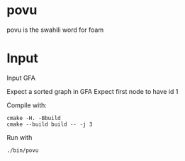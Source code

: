 # povu
povu is the swahili word for foam 

# Input

Input GFA

Expect a sorted graph in GFA
Expect first node to have id 1

Compile with:

```
cmake -H. -Bbuild
cmake --build build -- -j 3 
```

Run with
```
./bin/povu 
```


